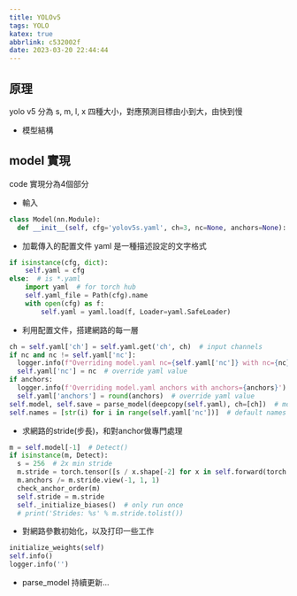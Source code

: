 ```yaml
---
title: YOLOv5
tags: YOLO
katex: true
abbrlink: c532002f
date: 2023-03-20 22:44:44
---
```

## 原理
yolo v5 分為 s, m, l, x 四種大小，對應預測目標由小到大，由快到慢
- 模型結構


## model 實現
code 實現分為4個部分
- 輸入
```py
class Model(nn.Module):
  def __init__(self, cfg='yolov5s.yaml', ch=3, nc=None, anchors=None):  # model, input channels, number of classes
```
- 加載傳入的配置文件
yaml 是一種描述設定的文字格式
```py
if isinstance(cfg, dict): 
    self.yaml = cfg 
else:  # is *.yaml
    import yaml  # for torch hub
    self.yaml_file = Path(cfg).name
    with open(cfg) as f:
        self.yaml = yaml.load(f, Loader=yaml.SafeLoader)  
```
- 利用配置文件，搭建網路的每一層
```py
ch = self.yaml['ch'] = self.yaml.get('ch', ch)  # input channels
if nc and nc != self.yaml['nc']:
  logger.info(f"Overriding model.yaml nc={self.yaml['nc']} with nc={nc}")
  self.yaml['nc'] = nc  # override yaml value
if anchors:
  logger.info(f'Overriding model.yaml anchors with anchors={anchors}')
  self.yaml['anchors'] = round(anchors)  # override yaml value
self.model, self.save = parse_model(deepcopy(self.yaml), ch=[ch])  # model, savelist
self.names = [str(i) for i in range(self.yaml['nc'])]  # default names
```

- 求網路的stride(步長)，和對anchor做專門處理
```py
m = self.model[-1]  # Detect()
if isinstance(m, Detect):
  s = 256  # 2x min stride
  m.stride = torch.tensor([s / x.shape[-2] for x in self.forward(torch.zeros(1, ch, s, s))])  # forward
  m.anchors /= m.stride.view(-1, 1, 1)
  check_anchor_order(m)
  self.stride = m.stride
  self._initialize_biases()  # only run once
  # print('Strides: %s' % m.stride.tolist())
```
- 對網路參數初始化，以及打印一些工作
```py
initialize_weights(self)
self.info()
logger.info('')
```

- parse_model 
持續更新...